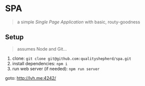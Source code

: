 # SPA
> a simple _Single Page Application_ with basic, routy-goodness

## Setup
> assumes Node and Git...
1. clone: `git clone git@github.com:qualityshepherd/spa.git`
1. install dependencies: `npm i`
1. run web server (if needed): `npm run server`

goto: http://lvh.me:4242/